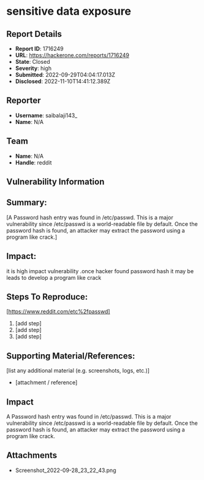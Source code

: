 # sensitive data exposure

## Report Details
- **Report ID**: 1716249
- **URL**: https://hackerone.com/reports/1716249
- **State**: Closed
- **Severity**: high
- **Submitted**: 2022-09-29T04:04:17.013Z
- **Disclosed**: 2022-11-10T14:41:12.389Z

## Reporter
- **Username**: saibalaji143_
- **Name**: N/A

## Team
- **Name**: N/A
- **Handle**: reddit

## Vulnerability Information
## Summary:
[A Password hash entry was found in /etc/passwd. This is a major vulnerability since /etc/passwd is a world-readable file by default. Once the password hash is found, an attacker may extract the password using a program like crack.]

## Impact:
it is high impact vulnerability .once hacker found password hash it may be leads to develop a program like crack

## Steps To Reproduce:
[https://www.reddit.com/etc%2fpasswd]

  1. [add step]
  1. [add step]
  1. [add step]

## Supporting Material/References:
[list any additional material (e.g. screenshots, logs, etc.)]

  * [attachment / reference]

## Impact

A Password hash entry was found in /etc/passwd. This is a major vulnerability since /etc/passwd is a world-readable file by default. Once the password hash is found, an attacker may extract the password using a program like crack.

## Attachments
- Screenshot_2022-09-28_23_22_43.png

